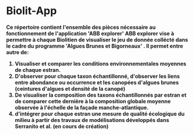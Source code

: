 # Biolit-App

<B> Ce répertoire contient l'ensemble des pièces nécessaire au fonctionnement de l'application 'ABB explorer' <B>
ABB explorer vise à permettre à chaque Biolitien de visualiser le jeu de donnée collécté dans le cadre du programme 'Algues Brunes et Bigorneaux' .
Il permet entre autre de:
1) Visualiser et comparer les conditions environnementales moyennes de chaque estran.
2) D'observer pour chaque taxon échantillonné, d'observer les liens entre abondance ou occurrence et les canopées d'algues brunes (ceintures d'algues et densité de la canopé)
3) De visualiser la composition des taxons échantillonnés par estran et de comparer cette dernière à la composition globale moyenne observée à l'échelle de la façade manche-atlantique.
4) d'intégrer pour chaque estran une mesure de qualité écologique du milieu à partir des travaux de modélisations développés dans Serranito et al.   (en cours de création)
